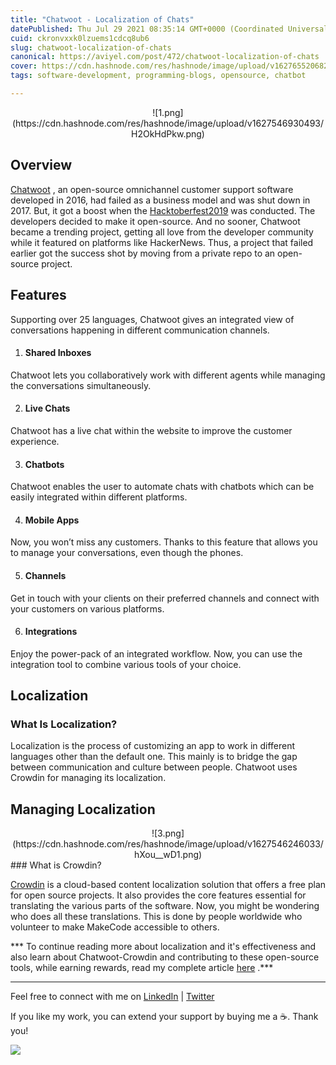 ```yaml
---
title: "Chatwoot - Localization of Chats"
datePublished: Thu Jul 29 2021 08:35:14 GMT+0000 (Coordinated Universal Time)
cuid: ckronvxxk0lzuems1cdcq8ub6
slug: chatwoot-localization-of-chats
canonical: https://aviyel.com/post/472/chatwoot-localization-of-chats
cover: https://cdn.hashnode.com/res/hashnode/image/upload/v1627655206821/O8SqqM4Ln.png
tags: software-development, programming-blogs, opensource, chatbot

---
```


<center>
![1.png](https://cdn.hashnode.com/res/hashnode/image/upload/v1627546930493/H2OkHdPkw.png)
</center>

## Overview

 [Chatwoot](https://www.chatwoot.com/) , an open-source omnichannel customer support software developed in 2016, had failed as a business model and was shut down in 2017. But, it got a boost when the  [Hacktoberfest2019](https://hacktoberfest.digitalocean.com/)  was conducted. The developers decided to make it open-source. And no sooner, Chatwoot became a trending project, getting all love from the developer community while it featured on platforms like HackerNews. Thus, a project that failed earlier got the success shot by moving from a private repo to an open-source project.

## Features

Supporting over 25 languages, Chatwoot gives an integrated view of conversations happening in different communication channels.

1. #### Shared Inboxes
Chatwoot lets you collaboratively work with different agents while managing the conversations simultaneously.

2. #### Live Chats
Chatwoot has a live chat within the website to improve the customer experience.

3. #### Chatbots
Chatwoot enables the user to automate chats with chatbots which can be easily integrated within different platforms.

4. #### Mobile Apps
Now, you won’t miss any customers. Thanks to this feature that allows you to manage your conversations, even though the phones.

5. #### Channels
Get in touch with your clients on their preferred channels and connect with your customers on various platforms.

6. #### Integrations

Enjoy the power-pack of an integrated workflow. Now, you can use the integration tool to combine various tools of your choice.

## Localization

### What Is Localization?

Localization is the process of customizing an app to work in different languages other than the default one. This mainly is to bridge the gap between communication and culture between people. Chatwoot uses Crowdin for managing its localization.

## Managing Localization
<center>
![3.png](https://cdn.hashnode.com/res/hashnode/image/upload/v1627546246033/hXou__wD1.png)
</center>
### What is Crowdin?

 [Crowdin](https://crowdin.com/)  is a cloud-based content localization solution that offers a free plan for open source projects. It also provides the core features essential for translating the various parts of the software. Now, you might be wondering who does all these translations. This is done by people worldwide who volunteer to make MakeCode accessible to others.

*** To continue reading more about localization and it's effectiveness and also learn about Chatwoot-Crowdin and contributing to these open-source tools, while earning rewards, read my complete article [here](https://aviyel.com/post/472/chatwoot-localization-of-chats) .***

<hr></hr>

Feel free to connect with me on  [LinkedIn](https://www.linkedin.com/in/bhumikhokhani/)  |  [Twitter](https://twitter.com/bhumikhokhani) 
<br>
> 
If you like my work, you can extend your support by buying me a ☕. Thank you!

<a href="https://www.buymeacoffee.com/bhumikhokhani"><img src="https://img.buymeacoffee.com/button-api/?text=Buy me a coffee&emoji=&slug=bhumikhokhani&button_colour=FF5F5F&font_colour=ffffff&font_family=Cookie&outline_colour=000000&coffee_colour=FFDD00"></a>